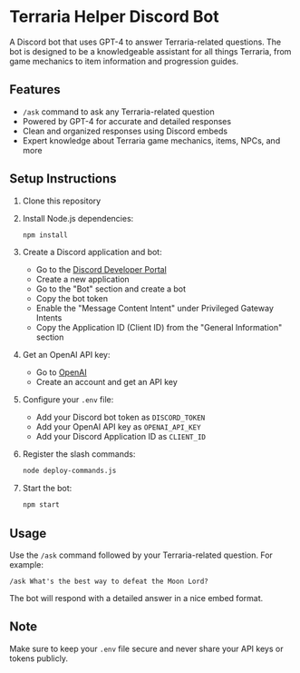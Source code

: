 # Terraria Helper Discord Bot

A Discord bot that uses GPT-4 to answer Terraria-related questions. The bot is designed to be a knowledgeable assistant for all things Terraria, from game mechanics to item information and progression guides.

## Features

- `/ask` command to ask any Terraria-related question
- Powered by GPT-4 for accurate and detailed responses
- Clean and organized responses using Discord embeds
- Expert knowledge about Terraria game mechanics, items, NPCs, and more

## Setup Instructions

1. Clone this repository
2. Install Node.js dependencies:
   ```bash
   npm install
   ```
3. Create a Discord application and bot:
   - Go to the [Discord Developer Portal](https://discord.com/developers/applications)
   - Create a new application
   - Go to the "Bot" section and create a bot
   - Copy the bot token
   - Enable the "Message Content Intent" under Privileged Gateway Intents
   - Copy the Application ID (Client ID) from the "General Information" section

4. Get an OpenAI API key:
   - Go to [OpenAI](https://platform.openai.com/)
   - Create an account and get an API key

5. Configure your `.env` file:
   - Add your Discord bot token as `DISCORD_TOKEN`
   - Add your OpenAI API key as `OPENAI_API_KEY`
   - Add your Discord Application ID as `CLIENT_ID`

6. Register the slash commands:
   ```bash
   node deploy-commands.js
   ```

7. Start the bot:
   ```bash
   npm start
   ```

## Usage

Use the `/ask` command followed by your Terraria-related question. For example:
```
/ask What's the best way to defeat the Moon Lord?
```

The bot will respond with a detailed answer in a nice embed format.

## Note

Make sure to keep your `.env` file secure and never share your API keys or tokens publicly. 